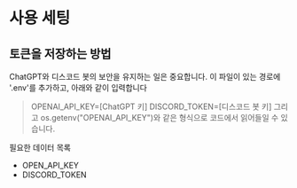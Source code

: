 ﻿# 사용 세팅

## 토큰을 저장하는 방법
ChatGPT와 디스코드 봇의 보안을 유지하는 일은 중요합니다.
이 파일이 있는 경로에 '.env'를 추가하고, 아래와 같이 입력합니다
> OPENAI_API_KEY=[ChatGPT 키]
> DISCORD_TOKEN=[디스코드 봇 키]
그리고 os.getenv("OPENAI_API_KEY")와 같은 형식으로 코드에서 읽어들일 수 있습니다.

필요한 데이터 목록
- OPEN_API_KEY
- DISCORD_TOKEN